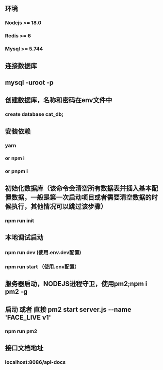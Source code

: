 ## 环境
### Nodejs >= 18.0
### Redis  >= 6
### Mysql >= 5.744

## 连接数据库
## mysql -uroot -p

## 创建数据库，名称和密码在env文件中

### create database cat_db;

## 安装依赖
### yarn 
### or npm i
### or pnpm i


## 初始化数据库（该命令会清空所有数据表并插入基本配置数据，一般是第一次启动项目或者需要清空数据的时候执行，其他情况可以跳过该步骤）
### npm run init

## 本地调试启动
### npm run dev (使用.env.dev配置)
### npm run start （使用.env配置）

## 服务器启动，NODEJS进程守卫，使用pm2;npm i pm2 -g
## 启动 或者 直接 pm2 start server.js --name 'FACE_LIVE v1'

### npm run pm2

## 接口文档地址

### localhost:8086/api-docs
